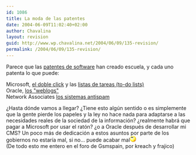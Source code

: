 ```yaml
---
id: 1086
title: La moda de las patentes
date: 2004-06-09T11:02:40+02:00
author: Chavalina
layout: revision
guid: http://www.wp.chavalina.net/2004/06/09/135-revision/
permalink: /2004/06/09/135-revision/
---
```

Parece que las <a href="http://www.chavalina.net/comentar.php?idpost=119" target="_blank">patentes de software</a> han creado escuela, y cada uno patenta lo que puede:

Microsoft, <a href="http://navegante2.elmundo.es/navegante/2004/06/03/weblog/1086295463.html" target="_blank">el doble click</a> y las <a href="http://www.hispamp3.com/noticias/noticia.php?noticia=20040609101710" target="_blank">listas de tareas (to-do lists)</a>  
Oracle, <a href="http://www.elmundo.es/navegante/2004/06/07/esociedad/1086607308.html" target="_blank">los "weblogs"<br /></a>Network Associates <a href="http://www.elmundo.es/navegante/2004/06/03/esociedad/1086259067.html" target="_blank">los sistemas antispam</a>

¿Hasta dónde vamos a llegar? ¿Tiene esto algún sentido o es simplemente que la gente pierde los papeles y la ley no hace nada para adaptarse a las necesidades reales de la sociedad de la información? ¿realmente habrá que pagar a Microsoft por usar el ratón? ¿o a Oracle después de desarrollar mi CMS? Un poco más de dedicación a estos asuntos por parte de los gobiernos no estaría mal, si no… puede acabar mal<img src="/imagenes/emoticonos/pensativo.gif" alt="pensativo" width="16" height="16" />  
(De todo esto me entero en el foro de Gsmspain, por <span class="alguien">kreach</span> y <span class="alguien">frajico</span>)